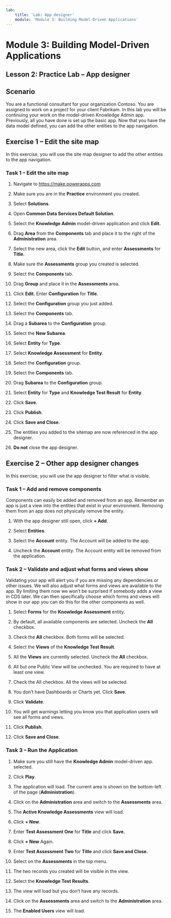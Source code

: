 ```yaml
---
lab:
    title: 'Lab: App designer'
    module: 'Module 3: Building Model-Driven Applications'
---
```


Module 3: Building Model-Driven Applications
============================================

## Lesson 2: Practice Lab – App designer

Scenario
--------

You are a functional consultant for your organization Contoso. You are assigned
to work on a project for your client Fabrikam. In this lab you will be
continuing your work on the model-driven Knowledge Admin app. Previously, all
you have done is set up the basic app. Now that you have the data model defined,
you can add the other entities to the app navigation.

Exercise 1 – Edit the site map 
-------------------------------

In this exercise, you will use the site map designer to add the other entities
to the app navigation.

### Task 1 – Edit the site map

1.  Navigate to <https://make.powerapps.com>

2.  Make sure you are in the **Practice** environment you created.

3.  Select **Solutions**.

4.  Open **Common Data Services Default Solution**.

5.  Select the **Knowledge Admin** model-driven application and click **Edit.**

7.  Drag **Area** from the **Components** tab and place it to the right of the
    **Administration** area.

8.  Select the new area, click the **Edit** button, and enter **Assessments** for **Title**.

9.  Make sure the **Assessments** group you created is selected.

10. Select the **Components** tab.

11. Drag **Group** and place it in the **Assessments** area.

12. Click **Edit.** Enter **Configuration** for **Title**.

13. Select the **Configuration** group you just added.

14. Select the **Components** tab.

15. Drag a **Subarea** to the **Configuration** group.

16. Select the **New Subarea**.

17. Select **Entity** for **Type**.

18. Select **Knowledge Assessment** for **Entity**.

28. Select the **Configuration** group.

29. Select the **Components** tab.

30. Drag **Subarea** to the **Configuration** group.

31. Select **Entity** for **Type** and **Knowledge Test Result** for **Entity**.

32. Click **Save**.

33. Click **Publish**.

34. Click **Save and Close**.

35. The entities you added to the sitemap are now referenced in the app
    designer.

36. **Do not** close the app designer.

Exercise 2 – Other app designer changes
---------------------------------------

In this exercise, you will use the app designer to filter what is visible.

### Task 1 – Add and remove components

Components can easily be added and removed from an app. Remember an app is just
a view into the entities that exist in your environment. Removing them from an
app does not physically remove the entity.

1.  With the app designer still open, click **+ Add**.

2.  Select **Entities**.

3.  Select the **Account** entity. The Account will be added to the app.

4.  Uncheck the **Account** entity. The Account entity will be removed from the
    application.

### Task 2 – Validate and adjust what forms and views show

Validating your app will alert you if you are missing any dependencies or other
issues. We will also adjust what forms and views are available to the app. By
limiting them now we won’t be surprised if somebody adds a view in CDS later. We
can then specifically choose which forms and views will show in our app you can
do this for the other components as well.

1.  Select **Forms** for the **Knowledge Assessment** entity.

2.  By default, all available components are selected. Uncheck the **All**
    checkbox.

4.  Check the **All** checkbox. Both forms will be selected.

5.  Select the **Views** of the **Knowledge Test Result**.

6.  All the **Views** are currently selected. Uncheck the **All** checkbox.

7.  All but one Public View will be unchecked. You are required to have at least
    one view.

8.  Check the All checkbox. All the views will be selected.

9.  You don’t have Dashboards or Charts yet. Click **Save**.

10. Click **Validate**.

11. You will get warnings letting you know you that application users will see
    all forms and views.

12. Click **Publish**.

13. Click **Save and Close**.

### Task 3 – Run the Application

1.  Make sure you still have the **Knowledge Admin** model-driven app.
    selected.

2.  Click **Play**.

3.  The application will load. The current area is shown on the bottom-left of
    the page (**Administration**).

4.  Click on the **Administration** area and switch to the **Assessments** area.

5.  The **Active Knowledge Assessments** view will load.

6.  Click **+ New**.

7.  Enter **Test Assessment One** for **Title** and click **Save.**

8.  Click **+ New** Again.

9.  Enter **Test Assessment Two** for **Title** and click **Save and Close.**

10. Select on the **Assessments** in the top menu.

11. The two records you created will be visible in the view.

12. Select the **Knowledge Test Results**.

13. The view will load but you don’t have any records.

14. Click on the **Assessments** area and switch to the **Administration** area.

15. The **Enabled Users** view will load.
